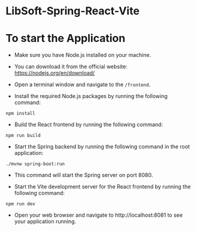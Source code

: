 # LibSoft-Spring-React-Vite

# To start the Application

- Make sure you have Node.js installed on your machine.
- You can download it from the official website: https://nodejs.org/en/download/

- Open a terminal window and navigate to the `/frontend`.
- Install the required Node.js packages by running the following command:
```
npm install
```
- Build the React frontend by running the following command:
```
npm run build
```
- Start the Spring backend by running the following command in the root application:
```
./mvnw spring-boot:run
```
- This command will start the Spring server on port 8080.

- Start the Vite development server for the React frontend by running the following command:
```
npm run dev
```
- Open your web browser and navigate to http://localhost:8081 to see your application running.
